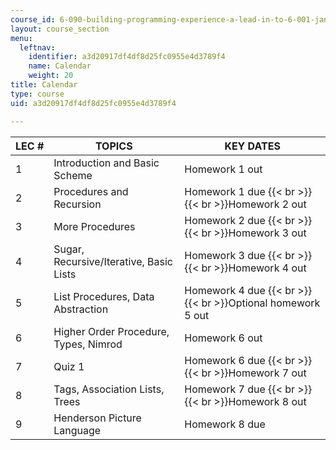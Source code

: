 ```yaml
---
course_id: 6-090-building-programming-experience-a-lead-in-to-6-001-january-iap-2005
layout: course_section
menu:
  leftnav:
    identifier: a3d20917df4df8d25fc0955e4d3789f4
    name: Calendar
    weight: 20
title: Calendar
type: course
uid: a3d20917df4df8d25fc0955e4d3789f4

---
```


| LEC # | TOPICS | KEY DATES |
| --- | --- | --- |
| 1 | Introduction and Basic Scheme | Homework 1 out |
| 2 | Procedures and Recursion | Homework 1 due  {{< br >}}  {{< br >}}Homework 2 out |
| 3 | More Procedures | Homework 2 due  {{< br >}}  {{< br >}}Homework 3 out |
| 4 | Sugar, Recursive/Iterative, Basic Lists | Homework 3 due  {{< br >}}  {{< br >}}Homework 4 out |
| 5 | List Procedures, Data Abstraction | Homework 4 due  {{< br >}}  {{< br >}}Optional homework 5 out |
| 6 | Higher Order Procedure, Types, Nimrod | Homework 6 out |
| 7 | Quiz 1 | Homework 6 due  {{< br >}}  {{< br >}}Homework 7 out |
| 8 | Tags, Association Lists, Trees | Homework 7 due  {{< br >}}  {{< br >}}Homework 8 out |
| 9 | Henderson Picture Language | Homework 8 due
